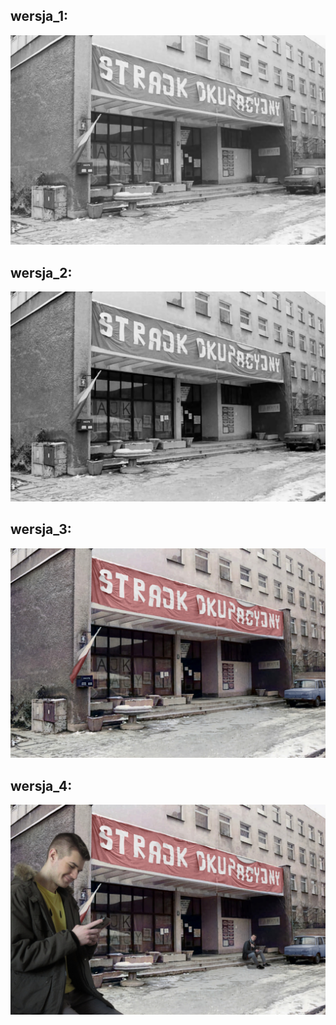 ## wersja_1:
![](SEREDA_ROBERT_0.jpg)
## wersja_2:
![](SEREDA_ROBERT_1.jpg)
## wersja_3:
![](SEREDA_ROBERT_2.jpg)
## wersja_4:
![](SEREDA_ROBERT_3.jpg)